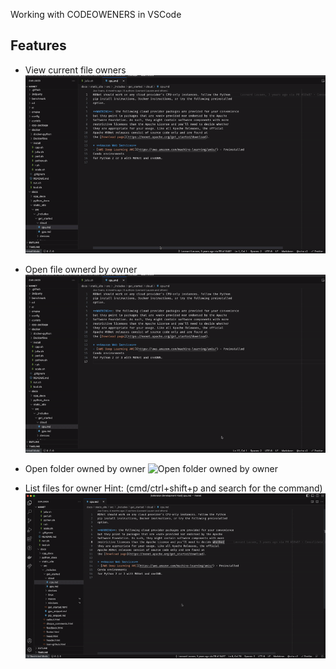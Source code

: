 Working with CODEOWENERS in VSCode
## Features

- View current file owners
![Current File](/src/assets/gifs/file_owners.gif "Current file owners")

- Open file ownerd by owner
![Open file for owner](/src/assets/gifs/open_file.gif "Open file for owner")

- Open folder owned by owner
![Open folder owned by owner](/src/assets/gifs/status_bar.gif "Open folder owned by owner")

- List files for owner
Hint: (cmd/ctrl+shift+p and search for the command)
![List files for owner](/src/assets/gifs/list_files.gif "List files for owner")
